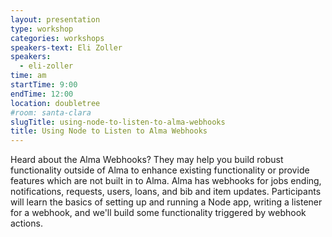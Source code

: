 ```yaml
---
layout: presentation
type: workshop
categories: workshops
speakers-text: Eli Zoller
speakers:
  - eli-zoller
time: am
startTime: 9:00
endTime: 12:00
location: doubletree
#room: santa-clara
slugTitle: using-node-to-listen-to-alma-webhooks
title: Using Node to Listen to Alma Webhooks
---
```


Heard about the Alma Webhooks? They may help you build robust functionality outside of Alma to enhance existing functionality or provide features which are not built in to Alma. Alma has webhooks for jobs ending, notifications, requests, users, loans, and bib and item updates. Participants will learn the basics of setting up and running a Node app, writing a listener for a webhook, and we'll build some functionality triggered by webhook actions.
